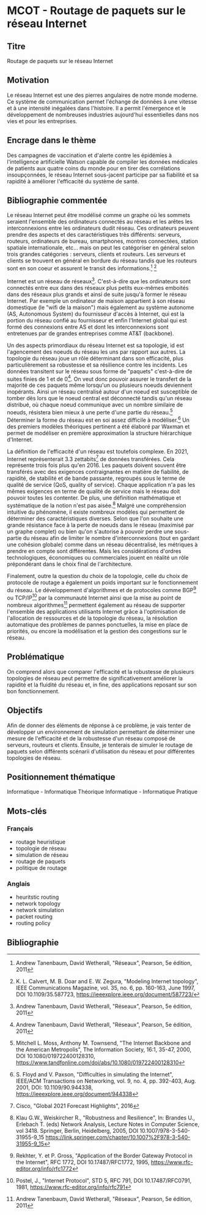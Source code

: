 # MCOT - Routage de paquets sur le réseau Internet

## Titre

Routage de paquets sur le réseau Internet

## Motivation

Le réseau Internet est une des pierres angulaires de notre monde moderne. Ce système de communication permet l'échange de données à une vitesse et à une intensité inégalées dans l'histoire. Il a permit l'émergence et le développement de nombreuses industries aujourd'hui essentielles dans nos vies et pour les entreprises.

## Encrage dans le thème

Des campagnes de vaccination et d'alerte contre les épidémies à l'intelligence artificielle Watson capable de compiler les données médicales de patients aux quatre coins du monde pour en tirer des corrélations insoupçonnées, le réseau Internet sous-jacent participe par sa fiabilité et sa rapidité à améliorer l'efficacité du système de santé.

## Bibliographie commentée

Le réseau Internet peut être modélisé comme un graphe où les sommets seraient l'ensemble des ordinateurs connectés au réseau et les arêtes les interconnexions entre les ordinateurs dudit réseau. Ces ordinateurs peuvent prendre des aspects et des caractéristiques très différents: serveurs, routeurs, ordinateurs de bureau, smartphones, montres connectées, station spatiale internationale, etc... mais on peut les catégoriser en général selon trois grandes catégories : serveurs, clients et routeurs. Les serveurs et clients se trouvent en général en bordure du réseau tandis que les routeurs sont en son coeur et assurent le transit des informations.[^Reseaux] [^Model]

Internet est un réseau de réseaux[^Reseaux]. C'est-à-dire que les ordinateurs sont connectés entre eux dans des réseaux plus petits eux-mêmes emboités dans des réseaux plus grands et ainsi de suite jusqu'à former le réseau Internet. Par exemple un ordinateur de maison appartient à son réseau domestique (le "wifi de la maison") mais également au système autonome (AS, Autonomous System) du fournisseur d'accès à Internet, qui est la portion du réseau confié au fournisseur et enfin l'Internet global qui est formé des connexions entre AS et dont les interconnexions sont entretenues par de grandes entreprises comme AT&T (backbone).

Un des aspects primordiaux du réseau Internet est sa topologie, id est l'agencement des noeuds du réseau les uns par rapport aux autres.
La topologie du réseau joue un rôle déterminant dans son efficacité, plus particulièrement sa robustesse et sa résilience contre les incidents. Les données transitent sur le réseau sous forme de "paquets" c'est-à-dire de suites finies de 1 et de 0[^Reseaux]. On veut donc pouvoir assurer le transfert de la majorité de ces paquets même lorsqu'un ou plusieurs noeuds deviennent inopérants. Ainsi un réseau centralisé autour d'un noeud est susceptible de tomber dès lors que le noeud central est déconnecté tandis qu'un réseau distribué, où chaque noeud communique avec un nombre similaire de noeuds, résistera bien mieux à une perte d'une partie du réseau.[^Backbone]
Déterminer la forme du réseau est en soi assez difficile à modéliser.[^Difficulty] Un des premiers modèles théoriques pertinent a été élaboré par Waxman et permet de modéliser en première approximation la structure hiérarchique d'Internet.

La définition de l'efficacité d'un réseau est toutefois complexe.
En 2021, Internet représenterait 3.3 zettabits[^5] de données transférées. Cela représente trois fois plus qu'en 2016. Les paquets doivent souvent être transférés avec des exigences contraignantes en matière de fiabilité, de rapidité, de stabilité et de bande passante, regroupés sous le terme de qualité de service (QoS, quality of service).
Chaque application n'a pas les mêmes exigences en terme de qualité de service mais le réseau doit pouvoir toutes les contenter.
De plus, une définition mathématique et systématique de la notion n'est pas aisée.[^RobustnessResilience] Malgré une compréhension intuitive du phénomène, il existe nombreux modèles qui permettent de déterminer des caractéristiques diverses.
Selon que l'on souhaite une grande résistance face à la perte de noeuds dans le réseau (maximisé par un graphe complet) ou bien qu'on s'autorise à pouvoir perdre une sous-partie du réseau afin de limiter le nombre d'interconnexions (tout en gardant une cohésion globale) comme dans un réseau décentralisé, les métriques à prendre en compte sont différentes.
Mais les considérations d'ordres technologiques, économiques ou commerciales jouent en réalité un rôle prépondérant dans le choix final de l'architecture.

Finalement, outre la question du choix de la topologie, celle du choix de protocole de routage a également un poids important sur le fonctionnement du réseau.
Le développement d'algorithmes et de protocoles comme BGP[^7] ou TCP/IP[^8] par la communauté Internet ainsi que la mise au point de nombreux algorithmes[^Reseaux] permettent également au réseau de supporter l'ensemble des applications utilisants Internet grâce à l'optimisation de l'allocation de ressources et de la topologie du réseau, la résolution automatique des problèmes de pannes ponctuelles, la mise en place de priorités, ou encore la modélisation et la gestion des congestions sur le réseau.

## Problématique

On comprend alors que comparer l'efficacité et la robustesse de plusieurs topologies de réseau peut permettre de significativement améliorer la rapidité et la fluidité du réseau et, in fine, des applications reposant sur son bon fonctionnement.

## Objectifs

Afin de donner des éléments de réponse à ce problème, je vais tenter de développer un environnement de simulation permettant de déterminer une mesure de l'efficacité et de la robustesse d'un réseau composé de serveurs, routeurs et clients. Ensuite, je tenterais de simuler le routage de paquets selon différents scénarii d'utilisation du réseau et pour différentes topologies de réseau.

## Positionnement thématique

Informatique - Informatique Théorique
Informatique - Informatique Pratique

## Mots-clés

### Français
- routage heuristique
- topologie de réseau
- simulation de réseau
- routage de paquets
- politique de routage

### Anglais
- heuritstic routing
- network topology
- network simulation
- packet routing
- routing policy

## Bibliographie

[^Difficulty]: S. Floyd and V. Paxson, "Difficulties in simulating the Internet", IEEE/ACM Transactions on Networking, vol. 9, no. 4, pp. 392-403, Aug. 2001, DOI: 10.1109/90.944338, <https://ieeexplore.ieee.org/document/944338>
[^Reseaux]: Andrew Tanenbaum, David Wetherall, "Réseaux", Pearson, 5e édition, 2011
[^Model]: K. L. Calvert, M. B. Doar and E. W. Zegura, "Modeling Internet topology", IEEE Communications Magazine, vol. 35, no. 6, pp. 160-163, June 1997, DOI 10.1109/35.587723, <https://ieeexplore.ieee.org/document/587723/>
[^Backbone]: Mitchell L. Moss, Anthony M. Townsend, "The Internet Backbone and the American Metropolis", The Information Society, 16:1, 35-47, 2000, DOI 10.1080/019722400128310, <https://www.tandfonline.com/doi/abs/10.1080/019722400128310>
[^RobustnessResilience]: Klau G.W., Weiskircher R., "Robustness and Resilience", In: Brandes U., Erlebach T. (eds) Network Analysis, Lecture Notes in Computer Science, vol 3418. Springer, Berlin, Heidelberg, 2005, DOI 10.1007/978-3-540-31955-9_15 <https://link.springer.com/chapter/10.1007%2F978-3-540-31955-9_15>
[^5]: Cisco, "Global 2021 Forecast Highlights", 2016
[^7]: Rekhter, Y. et P. Gross, "Application of the Border Gateway Protocol in the Internet", RFC 1772, DOI 10.17487/RFC1772, 1995, <https://www.rfc-editor.org/info/rfc1772>
[^8]: Postel, J., "Internet Protocol", STD 5, RFC 791, DOI 10.17487/RFC0791, 1981, <https://www.rfc-editor.org/info/rfc791>
